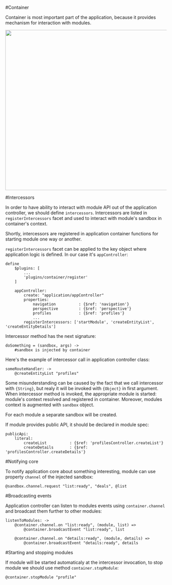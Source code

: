 #Container

Container is most important part of the application, because it provides mechanism for interaction with modules.

<div class="scheme"><a href="https://www.lucidchart.com/publicSegments/view/ad72fe85-195b-4cf4-bb5a-9d4612c7dba4/image.png" target="blank"><img src="https://www.lucidchart.com/publicSegments/view/ad72fe85-195b-4cf4-bb5a-9d4612c7dba4/image.png" width="550" height="500"/><a>

#Intercessors

In order to have ability to interact with module API out of the application controller, we should define `intercessors`.
Intercessors are listed in `registerIntercessors` facet and used to interact with module's sandbox in container's context.

Shortly, intercessors are registered in application container functions for starting module one way or another.

`registerIntercessors` facet can be applied to the key object where application logic is defined. In our case it's `appController`:

```
define
    $plugins: [
        ...
        'plugins/container/register'
    ]

    appController:
        create: "application/appController"
        properties:
            navigation          : {$ref: 'navigation'}
            perspective         : {$ref: 'perspective'}
            profiles            : {$ref: 'profiles'}
            ...
        registerIntercessors: ['startModule', 'createEntityList', 'createEntityDetails']
```

Intercessor method has the next signature:
```
doSomething = (sandbox, args) ->
    #sandbox is injected by container 
```

Here's the example of intercessor call in application controller class:
```
someRouteHandler: ->
    @createEntityList "profiles"
```

Some misunderstanding can be caused by the fact that we call intercessor with `{String}`, but realy it will be invoked with `{Object}` in first argument. When intercessor method is invoked, the appropriate module is started: module's context resolved and registered in container. Moreover, modules context is augmented with `sandbox` object.

For each module a separate sandbox will be created.

If module provides public API, it should be declared in module spec:
```
publicApi:
    literal:
        createList          : {$ref: 'profilesController.createList'}
        createDetails       : {$ref: 'profilesController.createDetails'}
```

#Notifying core

To notify application core about something interesting, module can use property `channel` of the injected sandbox:

```
@sandbox.channel.request "list:ready", "deals", @list
```

#Broadcasting events

Application controller can listen to modules events using `container.channel` and broadcast them further to other modules:
```
listenToModules: ->
    @container.channel.on "list:ready", (module, list) =>
        @container.broadcastEvent "list:ready", list

    @container.channel.on "details:ready", (module, details) =>
        @container.broadcastEvent "details:ready", details
```

#Starting and stopping modules

If module will be started automaticaly at the intercessor invocation, to stop module we should use method `container.stopModule`:

```
@container.stopModule "profile"
```